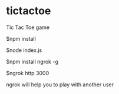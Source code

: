 # tictactoe
Tic Tac Toe game


$npm install

$node index.js

$npm install ngrok -g

$ngrok http 3000 

ngrok will help you to play with another user




